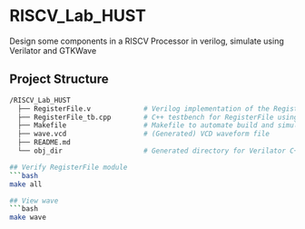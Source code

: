 # RISCV_Lab_HUST
Design some components in a RISCV Processor in verilog, simulate using Verilator and GTKWave

## Project Structure

```bash
/RISCV_Lab_HUST
  ├── RegisterFile.v             # Verilog implementation of the RegisterFile module
  ├── RegisterFile_tb.cpp        # C++ testbench for RegisterFile using Verilator
  ├── Makefile                   # Makefile to automate build and simulation process
  ├── wave.vcd                   # (Generated) VCD waveform file
  ├── README.md
  └── obj_dir                    # Generated directory for Verilator C++ code

## Verify RegisterFile module
```bash
make all

## View wave
```bash
make wave